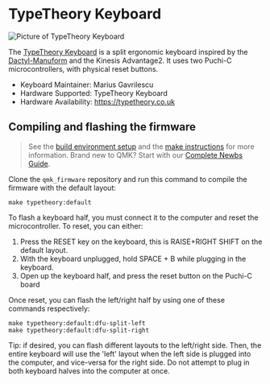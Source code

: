 TypeTheory Keyboard
======
![Picture of TypeTheory Keyboard](https://typetheory.co.uk/thumb/front.jpg)

The [TypeTheory Keyboard](https://typetheory.co.uk/) is a split ergonomic keyboard inspired by the [Dactyl-Manuform](https://github.com/tshort/dactyl-keyboard) and the Kinesis Advantage2. It uses two Puchi-C microcontrollers, with physical reset buttons.

* Keyboard Maintainer: Marius Gavrilescu
* Hardware Supported: TypeTheory Keyboard
* Hardware Availability: https://typetheory.co.uk


## Compiling and flashing the firmware
> See the [build environment setup](https://docs.qmk.fm/#/getting_started_build_tools) and the [make instructions](https://docs.qmk.fm/#/getting_started_make_guide) for more information. Brand new to QMK? Start with our [Complete Newbs Guide](https://docs.qmk.fm/#/newbs).

Clone the `qmk_firmware` repository and run this command to compile the firmware with the default layout:

    make typetheory:default

To flash a keyboard half, you must connect it to the computer and reset the microcontroller. To reset, you can either:
1. Press the RESET key on the keyboard, this is RAISE+RIGHT SHIFT on the default layout.
2. With the keyboard unplugged, hold SPACE + B while plugging in the keyboard.
3. Open up the keyboard half, and press the reset button on the Puchi-C board

Once reset, you can flash the left/right half by using one of these commands respectively:

    make typetheory:default:dfu-split-left
    make typetheory:default:dfu-split-right

Tip: if desired, you can flash different layouts to the left/right side. Then, the entire keyboard will use the 'left' layout when the left side is plugged into the computer, and vice-versa for the right side. Do not attempt to plug in both keyboard halves into the computer at once.
